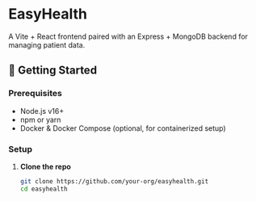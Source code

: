 # EasyHealth

A Vite + React frontend paired with an Express + MongoDB backend for managing patient data.

## 🚀 Getting Started

### Prerequisites
- Node.js v16+
- npm or yarn
- Docker & Docker Compose (optional, for containerized setup)

### Setup

1. **Clone the repo**
   ```bash
   git clone https://github.com/your-org/easyhealth.git
   cd easyhealth
